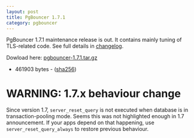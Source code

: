 ```yaml
---
layout: post
title: PgBouncer 1.7.1
category: pgbouncer
---
```


PgBouncer 1.7.1 maintenance release is out.  It contains mainly tuning
of TLS-related code.  See full details in 
[changelog](/changelog.html#pgbouncer-17x).

Dowload here: [pgbouncer-1.7.1.tar.gz](/downloads/files/1.7.1/pgbouncer-1.7.1.tar.gz)
- 461903 bytes - ([sha256](/downloads/files/1.7.1/pgbouncer-1.7.1.tar.gz.sha256))

# WARNING: 1.7.x behaviour change

Since version 1.7, `server_reset_query` is not executed when
database is in transaction-pooling mode.  Seems this was not highlighted
enough in 1.7 announcement.  If your apps depend on that happening, use
`server_reset_query_always` to restore previous behaviour.

